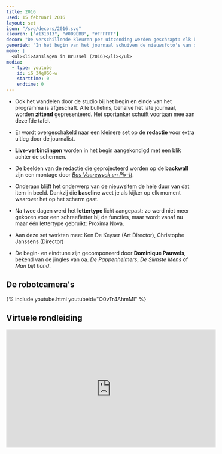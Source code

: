 ```yaml
---
title: 2016
used: 15 februari 2016
layout: set
icon: "/svg/decors/2016.svg"
kleuren: ["#131013", "#009EBB", "#FFFFFF"]
decor: "De verschillende kleuren per uitzending werden geschrapt: elk bulletin wordt voortaan uitgezonden in een blauw-wit decor."
generiek: "In het begin van het journaal schuiven de nieuwsfoto's van die dag in beeld terwijl de camera inzoomt op anker."
memo: |
  <ul><li>Aanslagen in Brussel (2016)</li></ul>
media:
  - type: youtube
    id: iG_34qUG6-w
    starttime: 0
    endtime: 0
---
```


* Ook het wandelen door de studio bij het begin en einde van het programma is afgeschaft. Alle bulletins, behalve het late journaal, worden **zittend** gepresenteerd. Het sportanker schuift voortaan mee aan dezelfde tafel.

* Er wordt overgeschakeld naar een kleinere set op de **redactie** voor extra uitleg door de journalist.

* **Live-verbindingen** worden in het begin aangekondigd met een blik achter de schermen.

* De beelden van de redactie die geprojecteerd worden op de **backwall** zijn een montage door <a href="http://basvaerewyck.com/projecten/vrt-journaal" target="_blank"><em>Bas Vaerewyck en Pix-It</em></a>.

* Onderaan blijft het onderwerp van de nieuwsitem de hele duur van dat item in beeld. Dankzij die **baseline** weet je als kijker op elk moment waarover het op het scherm gaat.

* Na twee dagen werd het **lettertype** licht aangepast: zo werd niet meer gekozen voor een schreefletter bij de functies, maar wordt vanaf nu maar één lettertype gebruikt: Proxima Nova.

* Aan deze set werkten mee: Ken De Keyser (Art Director), Christophe Janssens (Director)

* De begin- en eindtune zijn gecomponeerd door **Dominique Pauwels**, bekend van de jingles van oa. <cite>De Pappenheimers</cite>, <cite>De Slimste Mens</cite> of <cite>Man bijt hond</cite>.

## De robotcamera's

{% include youtube.html youtubeid="O0vTr4AhmMI" %}

## Virtuele rondleiding

<div class="videoWrapper">
  <iframe src="https://www.facebook.com/plugins/video.php?href=https%3A%2F%2Fwww.facebook.com%2Fvrtnws%2Fvideos%2F10154534813794622%2F&show_text=0&width=560" width="560" height="315" style="border:none;overflow:hidden" scrolling="no" frameborder="0" allowTransparency="true" allowFullScreen="true"></iframe>
</div>
